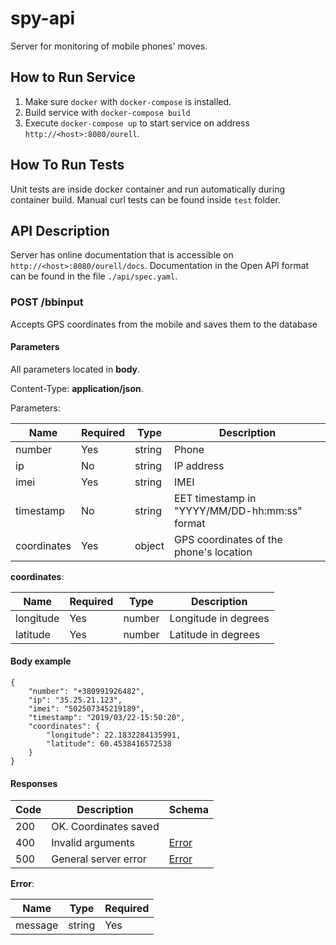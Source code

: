 # spy-api

Server for monitoring of mobile phones' moves.

## How to Run Service

1. Make sure `docker` with `docker-compose` is installed.
2. Build service with `docker-compose build`
3. Execute `docker-compose up` to start service on address `http://<host>:8080/ourell`.

## How To Run Tests

Unit tests are inside docker container and run automatically during container build.
Manual curl tests can be found inside `test` folder.

## API Description

Server has online documentation that is accessible on `http://<host>:8080/ourell/docs`.
Documentation in the Open API format can be found in the file `./api/spec.yaml`.

### POST /bbinput

Accepts GPS coordinates from the mobile and saves them to the database

#### Parameters

All parameters located in **body**.

Content-Type: **application/json**.

Parameters:

| Name        | Required | Type   | Description|
| ----------- | -------- | ------ | ---------- |
| number      | Yes      | string | Phone      |
| ip          | No       | string | IP address |
| imei        | Yes      | string | IMEI       |
| timestamp   | No       | string | EET timestamp in "YYYY/MM/DD-hh:mm:ss" format |
| coordinates | Yes      | object | GPS coordinates of the phone's location       |

**coordinates**:

| Name      | Required | Type   | Description          |
| --------- | -------- | ------ | -------------------- |
| longitude | Yes      | number | Longitude in degrees |
| latitude  | Yes      | number | Latitude in degrees  |

#### Body example

```
{
    "number": "+380991926482",
    "ip": "35.25.21.123",
    "imei": "502507345219189",
    "timestamp": "2019/03/22-15:50:20",
    "coordinates": {
        "longitude": 22.1832284135991,
        "latitude": 60.4538416572538
    }
}
```

#### Responses

| Code | Description           | Schema          |
| ---- | --------------------- | ----------------|
| 200  | OK. Coordinates saved |                 |
| 400  | Invalid arguments     | [Error](#error) |
| 500  | General server error  | [Error](#error) |

**Error**:

| Name    | Type   | Required |
| ------- | ------ | -------- |
| message | string | Yes      |
